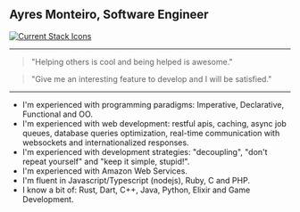 ## Ayres Monteiro, Software Engineer

[
  ![Current Stack Icons](
    https://skillicons.dev/icons?i=nodejs,ts,nestjs,nextjs,ruby,rails,python,graphql,mysql,postgresql,mongo,redis,jest,docker,vscode
  )
](https://skillicons.dev)

---

> "Helping others is cool and being helped is awesome."

> "Give me an interesting feature to develop and I will be satisfied."

---

- I'm experienced with programming paradigms: Imperative, Declarative, Functional and OO.
- I'm experienced with web development: restful apis, caching, async job queues, database queries optimization, real-time communication with websockets and internationalized responses.
- I'm experienced with development strategies: "decoupling", "don't repeat yourself" and "keep it simple, stupid!".
- I'm experienced with Amazon Web Services.
- I'm fluent in Javascript/Typescript (nodejs), Ruby, C and PHP.
- I know a bit of: Rust, Dart, C++, Java, Python, Elixir and Game Development.

